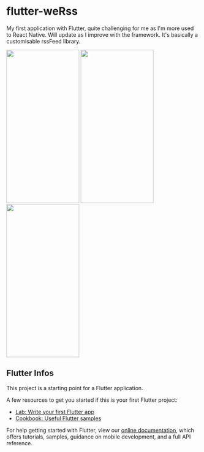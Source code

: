 
# flutter-weRss

My first application with Flutter, quite challenging for me as I'm more used to React Native. Will update as I improve with the framework.
It's basically a customisable rssFeed library.
<div>
    <img src="https://i.ibb.co/kHYqKZc/Screenshot-20191121-203240.jpg" width="190" height="400" />
    <img src="https://i.ibb.co/0YZT6c0/Screenshot-20191121-204739.jpg" width="190" height="400" />
    <img src="https://i.ibb.co/Rpm0TzZ/Screenshot-20191121-203246.jpg" width="190" height="400" />
    
</div>



## Flutter Infos

This project is a starting point for a Flutter application.

A few resources to get you started if this is your first Flutter project:

- [Lab: Write your first Flutter app](https://flutter.dev/docs/get-started/codelab)
- [Cookbook: Useful Flutter samples](https://flutter.dev/docs/cookbook)

For help getting started with Flutter, view our
[online documentation](https://flutter.dev/docs), which offers tutorials,
samples, guidance on mobile development, and a full API reference.